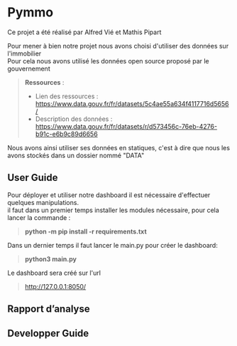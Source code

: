 # Pymmo

Ce projet a été réalisé par Alfred Vié et Mathis Pipart  

Pour mener à bien notre projet nous avons choisi d'utiliser des données sur l'immobilier  
Pour cela nous avons utilisé les données open source proposé par le gouvernement  

> **Ressources** :  
> * Lien des ressources : https://www.data.gouv.fr/fr/datasets/5c4ae55a634f4117716d5656/  
> * Description des données : https://www.data.gouv.fr/fr/datasets/r/d573456c-76eb-4276-b91c-e6b9c89d6656  

Nous avons ainsi utiliser ses données en statiques, c'est à dire que nous les avons stockés dans un dossier nommé "DATA"  

## User Guide

Pour déployer et utiliser notre dashboard il est nécessaire d'effectuer quelques manipulations.  
il faut dans un premier temps installer les modules nécessaire, pour cela lancer la commande :  
> **python -m pip install -r requirements.txt**  

Dans un dernier temps il faut lancer le main.py pour créer le dashboard:
> **python3 main.py**

Le dashboard sera créé sur l'url 
> http://127.0.0.1:8050/  

## Rapport d’analyse

## Developper Guide
